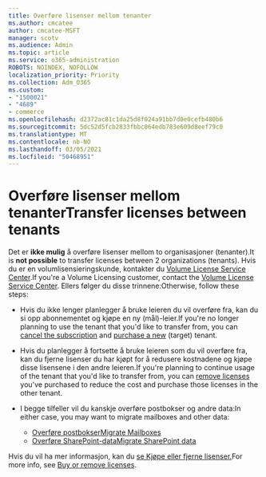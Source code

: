 ```yaml
---
title: Overføre lisenser mellom tenanter
ms.author: cmcatee
author: cmcatee-MSFT
manager: scotv
ms.audience: Admin
ms.topic: article
ms.service: o365-administration
ROBOTS: NOINDEX, NOFOLLOW
localization_priority: Priority
ms.collection: Adm_O365
ms.custom:
- "1500021"
- "4689"
- commerce
ms.openlocfilehash: d2372ac81c1da25d8f024a91bb7d0e0cefb480b6
ms.sourcegitcommit: 5dc52d5fcb2833fbbc064edb783e609d8eef79c0
ms.translationtype: MT
ms.contentlocale: nb-NO
ms.lasthandoff: 03/05/2021
ms.locfileid: "50468951"
---
```

# <a name="transfer-licenses-between-tenants"></a><span data-ttu-id="0803b-102">Overføre lisenser mellom tenanter</span><span class="sxs-lookup"><span data-stu-id="0803b-102">Transfer licenses between tenants</span></span>

<span data-ttu-id="0803b-103">Det er **ikke mulig** å overføre lisenser mellom to organisasjoner (tenanter).</span><span class="sxs-lookup"><span data-stu-id="0803b-103">It is **not possible** to transfer licenses between 2 organizations (tenants).</span></span> <span data-ttu-id="0803b-104">Hvis du er en volumlisensieringskunde, kontakter du [Volume License Service Center](https://support.microsoft.com/help/4471406/how-to-contact-the-microsoft-volume-licensing-service-center).</span><span class="sxs-lookup"><span data-stu-id="0803b-104">If you're a Volume Licensing customer, contact the [Volume License Service Center](https://support.microsoft.com/help/4471406/how-to-contact-the-microsoft-volume-licensing-service-center).</span></span> <span data-ttu-id="0803b-105">Ellers følger du disse trinnene:</span><span class="sxs-lookup"><span data-stu-id="0803b-105">Otherwise, follow these steps:</span></span>

- <span data-ttu-id="0803b-106">Hvis du ikke lenger planlegger å bruke leieren du vil overføre [](https://admin.microsoft.com/Adminportal/Home?source=applauncher#/subscriptions) fra, kan du si opp abonnementet og kjøpe en ny [](https://www.microsoft.com/microsoft-365/business/compare-all-microsoft-365-business-products?rtc=2&activetab=tab:primaryr2) (mål)-leier.</span><span class="sxs-lookup"><span data-stu-id="0803b-106">If you're no longer planning to use the tenant that you'd like to transfer from, you can [cancel the subscription](https://admin.microsoft.com/Adminportal/Home?source=applauncher#/subscriptions) and [purchase a new](https://www.microsoft.com/microsoft-365/business/compare-all-microsoft-365-business-products?rtc=2&activetab=tab:primaryr2) (target) tenant.</span></span>
- <span data-ttu-id="0803b-107">Hvis du planlegger å fortsette å bruke leieren som du vil [](https://docs.microsoft.com/microsoft-365/commerce/licenses/buy-licenses#buy-or-remove-licenses-for-your-business-subscription) overføre fra, kan du fjerne lisenser du har kjøpt for å redusere kostnadene og kjøpe disse lisensene i den andre leieren.</span><span class="sxs-lookup"><span data-stu-id="0803b-107">If you're planning to continue usage of the tenant that you'd like to transfer from, you can [remove licenses](https://docs.microsoft.com/microsoft-365/commerce/licenses/buy-licenses#buy-or-remove-licenses-for-your-business-subscription) you've purchased to reduce the cost and purchase those licenses in the other tenant.</span></span>
- <span data-ttu-id="0803b-108">I begge tilfeller vil du kanskje overføre postbokser og andre data:</span><span class="sxs-lookup"><span data-stu-id="0803b-108">In either case, you may want to migrate mailboxes and other data:</span></span>

    - [<span data-ttu-id="0803b-109">Overføre postbokser</span><span class="sxs-lookup"><span data-stu-id="0803b-109">Migrate Mailboxes</span></span>](https://docs.microsoft.com/Exchange/mailbox-migration/migrate-mailboxes-across-tenants)
    - [<span data-ttu-id="0803b-110">Overføre SharePoint-data</span><span class="sxs-lookup"><span data-stu-id="0803b-110">Migrate SharePoint data</span></span>](https://aka.ms/modernSpoAdminCenter/CloudContentMigrations)

<span data-ttu-id="0803b-111">Hvis du vil ha mer informasjon, kan du [se Kjøpe eller fjerne lisenser.](https://docs.microsoft.com/microsoft-365/commerce/licenses/buy-licenses)</span><span class="sxs-lookup"><span data-stu-id="0803b-111">For more info, see [Buy or remove licenses](https://docs.microsoft.com/microsoft-365/commerce/licenses/buy-licenses).</span></span>